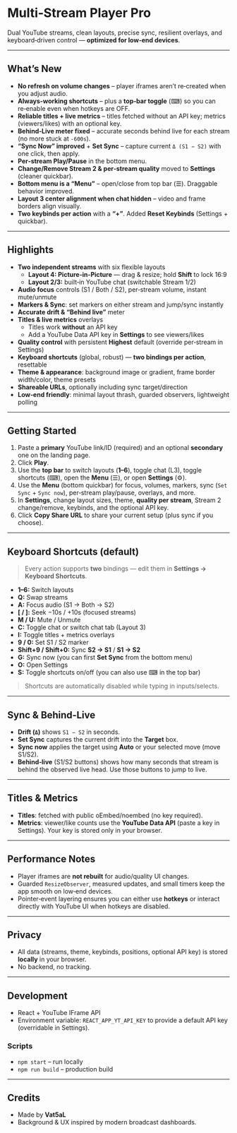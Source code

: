 # Multi‑Stream Player Pro

Dual YouTube streams, clean layouts, precise sync, resilient overlays, and keyboard‑driven control — **optimized for low‑end devices**.

---

## What’s New

- **No refresh on volume changes** – player iframes aren’t re‑created when you adjust audio.
- **Always‑working shortcuts** – plus a **top‑bar toggle** (⌨︎) so you can re‑enable even when hotkeys are OFF.
- **Reliable titles + live metrics** – titles fetched without an API key; metrics (viewers/likes) with an optional key.
- **Behind‑Live meter fixed** – accurate seconds behind live for each stream (no more stuck at `-600s`).
- **“Sync Now” improved** + **Set Sync** – capture current `Δ (S1 − S2)` with one click, then apply.
- **Per‑stream Play/Pause** in the bottom menu.
- **Change/Remove Stream 2 & per‑stream quality** moved to **Settings** (cleaner quickbar).
- **Bottom menu is a “Menu”** – open/close from top bar (☰). Draggable behavior improved.
- **Layout 3 center alignment when chat hidden** – video and frame borders align visually.
- **Two keybinds per action** with a **“+”**. Added **Reset Keybinds** (Settings + quickbar).

---

## Highlights

- **Two independent streams** with six flexible layouts
  - **Layout 4: Picture‑in‑Picture** — drag & resize; hold **Shift** to lock 16:9
  - **Layout 2/3:** built‑in YouTube chat (switchable Stream 1/2)
- **Audio focus** controls (S1 / Both / S2), per‑stream volume, instant mute/unmute
- **Markers & Sync**: set markers on either stream and jump/sync instantly
- **Accurate drift & “Behind live”** meter
- **Titles & live metrics** overlays  
  - Titles work **without** an API key  
  - Add a YouTube Data API key in **Settings** to see viewers/likes
- **Quality control** with persistent **Highest** default (override per‑stream in Settings)
- **Keyboard shortcuts** (global, robust) — **two bindings per action**, resettable
- **Theme & appearance**: background image or gradient, frame border width/color, theme presets
- **Shareable URLs**, optionally including sync target/direction
- **Low‑end friendly**: minimal layout thrash, guarded observers, lightweight polling

---

## Getting Started

1. Paste a **primary** YouTube link/ID (required) and an optional **secondary** one on the landing page.
2. Click **Play**.
3. Use the **top bar** to switch layouts (**1–6**), toggle chat (L3), toggle shortcuts (⌨︎), open the **Menu** (☰), or open **Settings** (⚙️).
4. Use the **Menu** (bottom quickbar) for focus, volumes, markers, sync (`Set Sync` + `Sync now`), per‑stream play/pause, overlays, and more.
5. In **Settings**, change layout sizes, theme, **quality per stream**, Stream 2 change/remove, keybinds, and the optional API key.
6. Click **Copy Share URL** to share your current setup (plus sync if you choose).

---

## Keyboard Shortcuts (default)

> Every action supports **two** bindings — edit them in **Settings → Keyboard Shortcuts**.

- **1–6:** Switch layouts
- **Q:** Swap streams
- **A:** Focus audio (S1 → Both → S2)
- **[ / ]:** Seek −10s / +10s (focused streams)
- **M / U:** Mute / Unmute
- **C:** Toggle chat or switch chat tab (Layout 3)
- **I:** Toggle titles + metrics overlays
- **9 / 0:** Set S1 / S2 marker
- **Shift+9 / Shift+0:** Sync **S2 → S1** / **S1 → S2**
- **G:** Sync now (you can first **Set Sync** from the bottom menu)
- **O:** Open Settings
- **S:** Toggle shortcuts on/off (you can also use ⌨︎ in the top bar)

> Shortcuts are automatically disabled while typing in inputs/selects.

---

## Sync & Behind‑Live

- **Drift (`Δ`)** shows `S1 − S2` in seconds.
- **Set Sync** captures the current drift into the **Target** box.
- **Sync now** applies the target using **Auto** or your selected move (move S1/S2).
- **Behind‑live** (S1/S2 buttons) shows how many seconds that stream is behind the observed live head. Use those buttons to jump to live.

---

## Titles & Metrics

- **Titles**: fetched with public oEmbed/noembed (no key required).
- **Metrics**: viewer/like counts use the **YouTube Data API** (paste a key in Settings). Your key is stored only in your browser.

---

## Performance Notes

- Player iframes are **not rebuilt** for audio/quality UI changes.
- Guarded `ResizeObserver`, measured updates, and small timers keep the app smooth on low‑end devices.
- Pointer‑event layering ensures you can either use **hotkeys** or interact directly with YouTube UI when hotkeys are disabled.

---

## Privacy

- All data (streams, theme, keybinds, positions, optional API key) is stored **locally** in your browser.
- No backend, no tracking.

---

## Development

- React + YouTube IFrame API  
- Environment variable: `REACT_APP_YT_API_KEY` to provide a default API key (overridable in Settings).

### Scripts

- `npm start` – run locally
- `npm run build` – production build

---

## Credits

- Made by **Vat5aL**  
- Background & UX inspired by modern broadcast dashboards.
